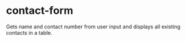 # contact-form
Gets name and contact number from user input and displays all existing contacts in a table.
